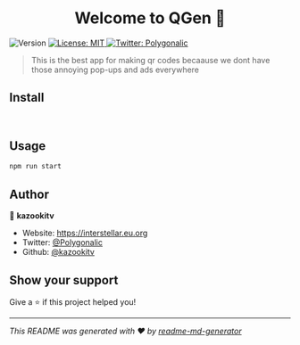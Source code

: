<h1 align="center">Welcome to QGen 👋</h1>
<p>
  <img alt="Version" src="https://img.shields.io/badge/version-1.0.0-blue.svg?cacheSeconds=2592000" />
  <a href="#" target="_blank">
    <img alt="License: MIT" src="https://img.shields.io/badge/License-MIT-yellow.svg" />
  </a>
  <a href="https://twitter.com/Polygonalic" target="_blank">
    <img alt="Twitter: Polygonalic" src="https://img.shields.io/twitter/follow/Polygonalic.svg?style=social" />
  </a>
</p>

> This is the best app for making qr codes becaause we dont have those annoying pop-ups and ads everywhere

## Install

```sh
 
```

## Usage

```sh
npm run start
```

## Author

👤 **kazookitv**

* Website: https://interstellar.eu.org
* Twitter: [@Polygonalic](https://twitter.com/Polygonalic)
* Github: [@kazookitv](https://github.com/kazookitv)

## Show your support

Give a ⭐️ if this project helped you!

***
_This README was generated with ❤️ by [readme-md-generator](https://github.com/kefranabg/readme-md-generator)_